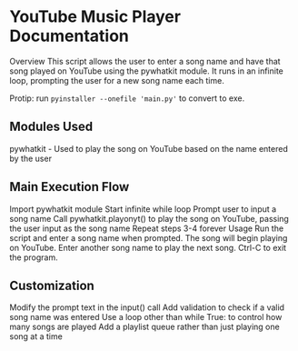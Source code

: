 # YouTube Music Player Documentation

Overview
This script allows the user to enter a song name and have that song played on YouTube using the pywhatkit module. It runs in an infinite loop, prompting the user for a new song name each time.

Protip: run ```pyinstaller --onefile 'main.py'``` to convert to exe.

## Modules Used

pywhatkit - Used to play the song on YouTube based on the name entered by the user

## Main Execution Flow

Import pywhatkit module
Start infinite while loop
Prompt user to input a song name
Call pywhatkit.playonyt() to play the song on YouTube, passing the user input as the song name
Repeat steps 3-4 forever
Usage
Run the script and enter a song name when prompted. The song will begin playing on YouTube. Enter another song name to play the next song. Ctrl-C to exit the program.

## Customization

Modify the prompt text in the input() call
Add validation to check if a valid song name was entered
Use a loop other than while True: to control how many songs are played
Add a playlist queue rather than just playing one song at a time
